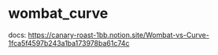 # wombat_curve
docs: https://canary-roast-1bb.notion.site/Wombat-vs-Curve-1fca5f4597b243a1ba173978ba61c74c
